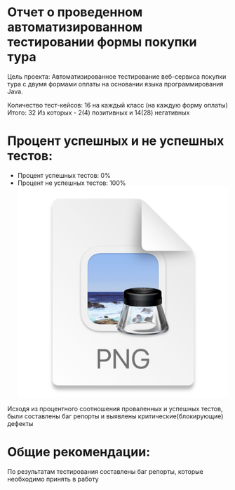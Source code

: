 # Отчет о проведенном автоматизированном тестировании формы покупки тура
Цель проекта: Автоматизированное тестирование веб-сервиса покупки тура с двумя формами оплаты на основании языка программирования Java.

Количество тест-кейсов: 16 на каждый класс (на каждую форму оплаты) Итого: 32
Из которых - 2(4) позитивных и 14(28) негативных

# Процент успешных и не успешных тестов:
- Процент успешных тестов: 0%
- Процент не успешных тестов: 100%
![img_1.png](img_1.png)

Исходя из процентного соотношения проваленных и успешных тестов, были составлены баг репорты и выявлены критические(блокирующие) дефекты

# Общие рекомендации:
По результатам тестирования составлены баг репорты, которые необходимо принять в работу